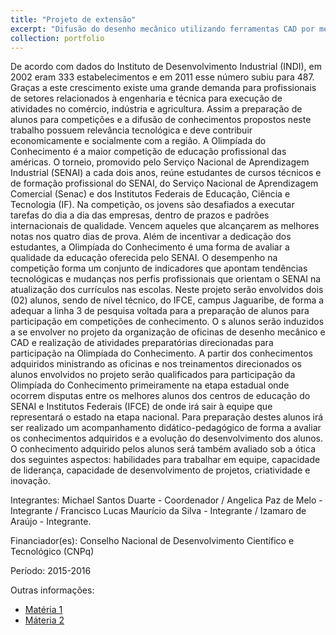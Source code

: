 ```yaml
---
title: "Projeto de extensão"
excerpt: "Difusão do desenho mecânico utilizando ferramentas CAD por meio de torneios de educação profissional"
collection: portfolio
---
```


De acordo com dados do Instituto de Desenvolvimento Industrial (INDI), em 2002 eram 333 estabelecimentos e em 2011 esse número subiu para 487. Graças a este crescimento existe uma grande demanda para profissionais de setores relacionados à engenharia e técnica para execução de atividades no comércio, indústria e agricultura. Assim a preparação de alunos para competições e a difusão de conhecimentos propostos neste trabalho possuem relevância tecnológica e deve contribuir economicamente e socialmente com a região. A Olimpíada do Conhecimento é a maior competição de educação profissional das américas. O torneio, promovido pelo Serviço Nacional de Aprendizagem Industrial (SENAI) a cada dois anos, reúne estudantes de cursos técnicos e de formação profissional do SENAI, do Serviço Nacional de Aprendizagem Comercial (Senac) e dos Institutos Federais de Educação, Ciência e Tecnologia (IF). Na competição, os jovens são desafiados a executar tarefas do dia a dia das empresas, dentro de prazos e padrões internacionais de qualidade. Vencem aqueles que alcançarem as melhores notas nos quatro dias de prova. Além de incentivar a dedicação dos estudantes, a Olimpíada do Conhecimento é uma forma de avaliar a qualidade da educação oferecida pelo SENAI. O desempenho na competição forma um conjunto de indicadores que apontam tendências tecnológicas e mudanças nos perfis profissionais que orientam o SENAI na atualização dos currículos nas escolas. Neste projeto serão envolvidos dois (02) alunos, sendo de nível técnico, do IFCE, campus Jaguaribe, de forma a adequar a linha 3 de pesquisa voltada para a preparação de alunos para participação em competições de conhecimento. O s alunos serão induzidos a se envolver no projeto da organização de oficinas de desenho mecânico e CAD e realização de atividades preparatórias direcionadas para participação na Olimpíada do Conhecimento. A partir dos conhecimentos adquiridos ministrando as oficinas e nos treinamentos direcionados os alunos envolvidos no projeto serão qualificados para participação da Olimpíada do Conhecimento primeiramente na etapa estadual onde ocorrem disputas entre os melhores alunos dos centros de educação do SENAI e Institutos Federais (IFCE) de onde irá sair à equipe que representará o estado na etapa nacional. Para preparação destes alunos irá ser realizado um acompanhamento didático-pedagógico de forma a avaliar os conhecimentos adquiridos e a evolução do desenvolvimento dos alunos. O conhecimento adquirido pelos alunos será também avaliado sob a ótica dos seguintes aspectos: habilidades para trabalhar em equipe, capacidade de liderança, capacidade de desenvolvimento de projetos, criatividade e inovação.

Integrantes: Michael Santos Duarte - Coordenador / Angelica Paz de Melo - Integrante / Francisco Lucas Maurício da Silva - Integrante / Izamaro de Araújo - Integrante.

Financiador(es): Conselho Nacional de Desenvolvimento Científico e Tecnológico (CNPq)

Período: 2015-2016

Outras informações:
- [Matéria 1](https://ifce.edu.br/jaguaribe/noticias/oficina-de-desenho-tecnico)
- [Máteria 2](https://ifce.edu.br/jaguaribe/noticias/ifce-na-seletiva-da-worldskills-2017)
